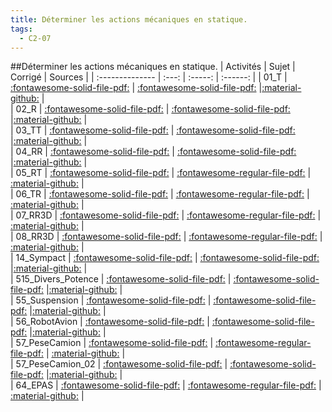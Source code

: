 ```yaml
---
title: Déterminer les actions mécaniques en statique. 
tags:
  - C2-07
---
```

[comment]: <> (Généré automatiquement par make_all_activitess.py, creation_fichiers_activites)

##Déterminer les actions mécaniques en statique. 
| Activités | Sujet | Corrigé | Sources  | 
| :-------------- | :---: | :-----: | :------: | 
| 01_T | [:fontawesome-solid-file-pdf:](https://github.com/xpessoles/ALL_PDF/blob/main/PDF/01_T_Sujet.pdf) | [:fontawesome-solid-file-pdf:](https://github.com/xpessoles/ALL_PDF/blob/main/PDF/01_T_Corrige.pdf) |[:material-github:](https://github.com/xpessoles/ExercicesCompetences/tree/main/C2_MettreEnOeuvreDemarche/C2_07_PFS/01_T) |  
| 02_R | [:fontawesome-solid-file-pdf:](https://github.com/xpessoles/ALL_PDF/blob/main/PDF/02_R_Sujet.pdf) | [:fontawesome-solid-file-pdf:](https://github.com/xpessoles/ALL_PDF/blob/main/PDF/02_R_Corrige.pdf) |[:material-github:](https://github.com/xpessoles/ExercicesCompetences/tree/main/C2_MettreEnOeuvreDemarche/C2_07_PFS/02_R) |  
| 03_TT | [:fontawesome-solid-file-pdf:](https://github.com/xpessoles/ALL_PDF/blob/main/PDF/03_TT_Sujet.pdf) | [:fontawesome-solid-file-pdf:](https://github.com/xpessoles/ALL_PDF/blob/main/PDF/03_TT_Corrige.pdf) |[:material-github:](https://github.com/xpessoles/ExercicesCompetences/tree/main/C2_MettreEnOeuvreDemarche/C2_07_PFS/03_TT) |  
| 04_RR | [:fontawesome-solid-file-pdf:](https://github.com/xpessoles/ALL_PDF/blob/main/PDF/04_RR_Sujet.pdf) | [:fontawesome-solid-file-pdf:](https://github.com/xpessoles/ALL_PDF/blob/main/PDF/04_RR_Corrige.pdf) |[:material-github:](https://github.com/xpessoles/ExercicesCompetences/tree/main/C2_MettreEnOeuvreDemarche/C2_07_PFS/04_RR) |  
| 05_RT | [:fontawesome-solid-file-pdf:](https://github.com/xpessoles/ALL_PDF/blob/main/PDF/05_RT_Sujet.pdf) | [:fontawesome-regular-file-pdf:](https://github.com/xpessoles/ALL_PDF/blob/main/PDF/05_RT_Corrige.pdf) | [:material-github:](https://github.com/xpessoles/ExercicesCompetences/tree/main/C2_MettreEnOeuvreDemarche/C2_07_PFS/05_RT) |  
| 06_TR | [:fontawesome-solid-file-pdf:](https://github.com/xpessoles/ALL_PDF/blob/main/PDF/06_TR_Sujet.pdf) | [:fontawesome-regular-file-pdf:](https://github.com/xpessoles/ALL_PDF/blob/main/PDF/06_TR_Corrige.pdf) | [:material-github:](https://github.com/xpessoles/ExercicesCompetences/tree/main/C2_MettreEnOeuvreDemarche/C2_07_PFS/06_TR) |  
| 07_RR3D | [:fontawesome-solid-file-pdf:](https://github.com/xpessoles/ALL_PDF/blob/main/PDF/07_RR3D_Sujet.pdf) | [:fontawesome-regular-file-pdf:](https://github.com/xpessoles/ALL_PDF/blob/main/PDF/07_RR3D_Corrige.pdf) | [:material-github:](https://github.com/xpessoles/ExercicesCompetences/tree/main/C2_MettreEnOeuvreDemarche/C2_07_PFS/07_RR3D) |  
| 08_RR3D | [:fontawesome-solid-file-pdf:](https://github.com/xpessoles/ALL_PDF/blob/main/PDF/08_RR3D_Sujet.pdf) | [:fontawesome-regular-file-pdf:](https://github.com/xpessoles/ALL_PDF/blob/main/PDF/08_RR3D_Corrige.pdf) | [:material-github:](https://github.com/xpessoles/ExercicesCompetences/tree/main/C2_MettreEnOeuvreDemarche/C2_07_PFS/08_RR3D) |  
| 14_Sympact | [:fontawesome-solid-file-pdf:](https://github.com/xpessoles/ALL_PDF/blob/main/PDF/14_Sympact_Sujet.pdf) | [:fontawesome-solid-file-pdf:](https://github.com/xpessoles/ALL_PDF/blob/main/PDF/14_Sympact_Corrige.pdf) |[:material-github:](https://github.com/xpessoles/ExercicesCompetences/tree/main/C2_MettreEnOeuvreDemarche/C2_07_PFS/14_Sympact) |  
| 515_Divers_Potence | [:fontawesome-solid-file-pdf:](https://github.com/xpessoles/ALL_PDF/blob/main/PDF/515_Divers_Potence_Sujet.pdf) | [:fontawesome-solid-file-pdf:](https://github.com/xpessoles/ALL_PDF/blob/main/PDF/515_Divers_Potence_Corrige.pdf) |[:material-github:](https://github.com/xpessoles/ExercicesCompetences/tree/main/C2_MettreEnOeuvreDemarche/C2_07_PFS/515_Divers_Potence) |  
| 55_Suspension | [:fontawesome-solid-file-pdf:](https://github.com/xpessoles/ALL_PDF/blob/main/PDF/55_Suspension_Sujet.pdf) | [:fontawesome-solid-file-pdf:](https://github.com/xpessoles/ALL_PDF/blob/main/PDF/55_Suspension_Corrige.pdf) |[:material-github:](https://github.com/xpessoles/ExercicesCompetences/tree/main/C2_MettreEnOeuvreDemarche/C2_07_PFS/55_Suspension) |  
| 56_RobotAvion | [:fontawesome-solid-file-pdf:](https://github.com/xpessoles/ALL_PDF/blob/main/PDF/56_RobotAvion_Sujet.pdf) | [:fontawesome-solid-file-pdf:](https://github.com/xpessoles/ALL_PDF/blob/main/PDF/56_RobotAvion_Corrige.pdf) |[:material-github:](https://github.com/xpessoles/ExercicesCompetences/tree/main/C2_MettreEnOeuvreDemarche/C2_07_PFS/56_RobotAvion) |  
| 57_PeseCamion | [:fontawesome-solid-file-pdf:](https://github.com/xpessoles/ALL_PDF/blob/main/PDF/57_PeseCamion_Sujet.pdf) | [:fontawesome-regular-file-pdf:](https://github.com/xpessoles/ALL_PDF/blob/main/PDF/57_PeseCamion_Corrige.pdf) | [:material-github:](https://github.com/xpessoles/ExercicesCompetences/tree/main/C2_MettreEnOeuvreDemarche/C2_07_PFS/57_PeseCamion) |  
| 57_PeseCamion_02 | [:fontawesome-solid-file-pdf:](https://github.com/xpessoles/ALL_PDF/blob/main/PDF/57_PeseCamion_02_Sujet.pdf) | [:fontawesome-solid-file-pdf:](https://github.com/xpessoles/ALL_PDF/blob/main/PDF/57_PeseCamion_02_Corrige.pdf) |[:material-github:](https://github.com/xpessoles/ExercicesCompetences/tree/main/C2_MettreEnOeuvreDemarche/C2_07_PFS/57_PeseCamion_02) |  
| 64_EPAS | [:fontawesome-solid-file-pdf:](https://github.com/xpessoles/ALL_PDF/blob/main/PDF/64_EPAS_Sujet.pdf) | [:fontawesome-regular-file-pdf:](https://github.com/xpessoles/ALL_PDF/blob/main/PDF/64_EPAS_Corrige.pdf) | [:material-github:](https://github.com/xpessoles/ExercicesCompetences/tree/main/C2_MettreEnOeuvreDemarche/C2_07_PFS/64_EPAS) |  

